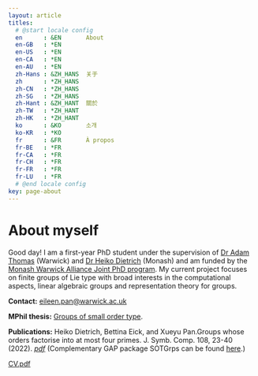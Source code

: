 ```yaml
---
layout: article
titles:
  # @start locale config
  en      : &EN       About
  en-GB   : *EN
  en-US   : *EN
  en-CA   : *EN
  en-AU   : *EN
  zh-Hans : &ZH_HANS  关于
  zh      : *ZH_HANS
  zh-CN   : *ZH_HANS
  zh-SG   : *ZH_HANS
  zh-Hant : &ZH_HANT  關於
  zh-TW   : *ZH_HANT
  zh-HK   : *ZH_HANT
  ko      : &KO       소개
  ko-KR   : *KO
  fr      : &FR       À propos
  fr-BE   : *FR
  fr-CA   : *FR
  fr-CH   : *FR
  fr-FR   : *FR
  fr-LU   : *FR
  # @end locale config
key: page-about
---
```


# About myself

Good day! I am a first-year PhD student under the supervision of [Dr Adam Thomas](https://warwick.ac.uk/fac/sci/maths/people/staff/thomas/) (Warwick) and [Dr Heiko Dietrich](https://users.monash.edu/~heikod/) (Monash) and am funded by the [Monash Warwick Alliance Joint PhD program](https://warwick.ac.uk/services/dc/policies_guidance/student_mobility/jointphd). My current project focuses on finite groups of Lie type with broad interests in the computational aspects, linear algebraic groups and representation theory for groups.

**Contact:** eileen.pan@warwick.ac.uk

**MPhil thesis:** [Groups of small order type](https://github.com/xpan-eileen/sotgrps_gap_pkg/blob/master/Thesis_Groups_of_small_order_type.pdf).

**Publications:** Heiko Dietrich, Bettina Eick, and Xueyu Pan.Groups whose orders factorise into at most four primes. J. Symb. Comp. 108, 23-40 (2022). *[pdf](https://github.com/xpan-eileen/sotgrps_gap_pkg/blob/master/Dietrich%2C%20Eick%2C%20Pan%2C%202022.pdf)* (Complementary GAP package SOTGrps can be found [here](https://github.com/xpan-eileen/sotgrps_gap_pkg).)

[CV.pdf](About%20myse%20ffeb5/CV.pdf)
